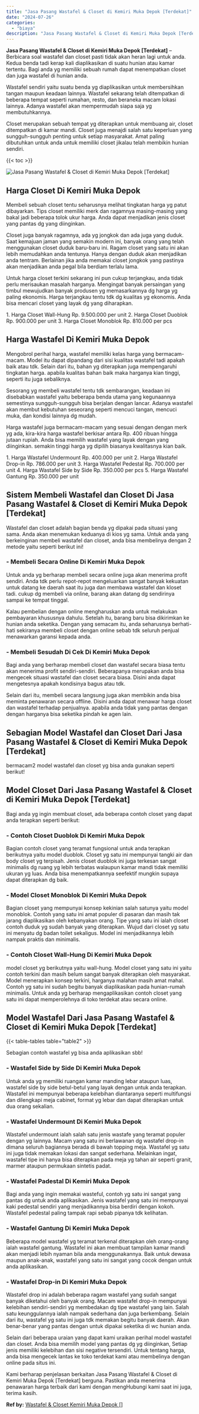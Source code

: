 ```yaml
---
title: "Jasa Pasang Wastafel & Closet di Kemiri Muka Depok [Terdekat]"
date: "2024-07-26"
categories: 
  - "biaya"
description: "Jasa Pasang Wastafel & Closet di Kemiri Muka Depok [Terdekat]. Kami berharap penjelasan berkaitan Jasa Pasang Wastafel & Closet di Kemiri Muka Depok [Terdek..."
---
```


**Jasa Pasang Wastafel & Closet di Kemiri Muka Depok \[Terdekat\]** – Berbicara soal wastafel dan closet pasti tidak akan heran lagi untuk anda. Kedua benda tadi kerap kali diaplikasikan di suatu hunian atau kamar tertentu. Bagi anda yg memiliki sebuah rumah dapat menempatkan closet dan juga wastafel di hunian anda.

Wastafel sendiri yaitu suatu benda yg diaplikasikan untuk membersihkan tangan maupun keadaan lainnya. Wastafel sekarang telah ditempatkan di beberapa tempat seperti rumahan, resto, dan beraneka macam lokasi lainnya. Adanya wastafel akan mempermudah siapa saja yg membutuhkannya.

Closet merupakan sebuah tempat yg diterapkan untuk membuang air, closet ditempatkan di kamar mandi. Closet juga menajdi salah satu keperluan yang sungguh-sungguh penting untuk setiap masyarakat. Amat paling dibutuhkan untuk anda untuk memiliki closet jikalau telah membikin hunian sendiri.

{{< toc >}}

![Jasa Pasang Wastafel & Closet di Kemiri Muka Depok [Terdekat]](/images/wastafel-closet-murah22.png)

## Harga Closet Di Kemiri Muka Depok

Membeli sebuah closet tentu seharusnya melihat tingkatan harga yg patut dibayarkan. Tips closet memiliki merk dan ragamnya masing-masing yang bakal jadi beberapa tolok ukur harga. Anda dapat menjadikan jenis closet yang pantas dg yang diinginkan.

Closet juga banyak ragamnya, ada yg jongkok dan ada juga yang duduk. Saat kemajuan jaman yang semakin modern ini, banyak orang yang telah menggunakan closet duduk baru-baru ini. Ragam closet yang satu ini akan lebih memudahkan anda tentunya. Hanya dengan duduk akan menjadikan anda tentram. Berlainan jika anda memakai closet jongkok yang pastinya akan menjadikan anda pegal bila berdiam terlalu lama.

Untuk harga closet terkini sekarang ini pun cukup terjangkau, anda tidak perlu merisaukan masalah harganya. Mengingat banyak persaingan yang timbul mewujudkan banyak produsen yg memasarkannya dg harga yg paling ekonomis. Harga terjangkau tentu tdk dg kualitas yg ekonomis. Anda bisa mencari closet yang layak dg yang diharapkan.

1\. Harga Closet Wall-Hung Rp. 9.500.000 per unit 2. Harga Closet Duoblok Rp. 900.000 per unit 3. Harga Closet Monoblok Rp. 810.000 per pcs

## Harga Wastafel Di Kemiri Muka Depok

Mengobrol perihal harga, wastafel memiliki kelas harga yang bermacam-macam. Model itu dapat dipandang dari sisi kualitas wastafel tadi apakah baik atau tdk. Selain dari itu, bahan yg diterapkan juga mempengaruhi tingkatan harga. apabila kualitas bahan baik maka harganya kian tinggi, seperti itu juga sebaliknya.

Sesorang yg membeli wastafel tentu tdk sembarangan, keadaan ini disebabkan wastafel yaitu beberapa benda utama yang kegunaannya semestinya sungguh-sungguh bisa berjalan dengan lancar. Adanya wastafel akan membut kebutuhan seseorang seperti mencuci tangan, mencuci muka, dan kondisi lainnya dg mudah.

Harga wastafel juga bermacam-macam yang sesuai dengan dengan merk yg ada, kira-kira harga wastafel berkisar antara Rp. 400 ribuan hingga jutaan rupiah. Anda bisa memilih wastafel yang layak dengan yang diinginkan. semakin tinggi harga yg dipilih biasanya kwalitasnya kian baik.

1\. Harga Wastafel Undermount Rp. 400.000 per unit 2. Harga Wastafel Drop-in Rp. 786.000 per unit 3. Harga Wastafel Pedestal Rp. 700.000 per unit 4. Harga Wastafel Side by Side Rp. 350.000 per pcs 5. Harga Wastafel Gantung Rp. 350.000 per unit

## Sistem Membeli Wastafel dan Closet Di Jasa Pasang Wastafel & Closet di Kemiri Muka Depok \[Terdekat\]

Wastafel dan closet adalah bagian benda yg dipakai pada situasi yang sama. Anda akan menemukan keduanya di kios yg sama. Untuk anda yang berkeinginan membeli wastafel dan closet, anda bisa membelinya dengan 2 metode yaitu seperti berikut ini!

### \- Membeli Secara Online Di Kemiri Muka Depok

Untuk anda yg berharap membeli secara online juga akan menerima profit sendiri. Anda tdk perlu repot-repot mengeluarkan sangat banyak kekuatan untuk datang ke daerah saat itu juga dan membawa wastafel dan kloset tadi. cukup dg membeli via online, barang akan datang dg sendirinya sampai ke tempat tinggal.

Kalau pembelian dengan online mengharuskan anda untuk melakukan pembayaran khususnya dahulu. Setelah itu, barang baru bisa dikirimkan ke hunian anda seketika. Dengan yang semacam itu, anda seharusnya berhati-hati sekiranya membeli closet dengan online sebab tdk seluruh penjual menawarkan garansi kepada anda.

### \- Membeli Sesudah Di Cek Di Kemiri Muka Depok

Bagi anda yang berharap membeli closet dan wastafel secara biasa tentu akan menerima profit sendiri-sendiri. Beberapanya merupakan anda bisa mengecek situasi wastafel dan closet secara biasa. Disini anda dapat mengetesnya apakah kondisinya bagus atau tdk.

Selain dari itu, membeli secara langsung juga akan membikin anda bisa meminta penawaran secara offline. Disini anda dapat menawar harga closet dan wastafel terhadap penjualnya. apabila anda tidak yang pantas dengan dengan harganya bisa seketika pindah ke agen lain.

## Sebagian Model Wastafel dan Closet Dari Jasa Pasang Wastafel & Closet di Kemiri Muka Depok \[Terdekat\]

bermacam2 model wastafel dan closet yg bisa anda gunakan seperti berikut!

## Model Closet Dari Jasa Pasang Wastafel & Closet di Kemiri Muka Depok \[Terdekat\]

Bagi anda yg ingin membuat closet, ada beberapa contoh closet yang dapat anda terapkan seperti berikut:

### \- Contoh Closet Duoblok Di Kemiri Muka Depok

Bagian contoh closet yang teramat fungsional untuk anda terapkan berikutnya yaitu model duoblok. Closet yg satu ini mempunyai tangki air dan body closet yg terpisah. Jenis closet duoblok ini juga terkesan sangat minimalis dg ruang yg lebih terbatas walaupun kamar mandi tidak memiliki ukuran yg luas. Anda bisa menempatkannya seefektif mungkin supaya dapat diterapkan dg baik.

### \- Model Closet Monoblok Di Kemiri Muka Depok

Bagian closet yang mempunyai konsep kekinian salah satunya yaitu model monoblok. Contoh yang satu ini amat populer di pasaran dan masih tak jarang diaplikasikan oleh kebanyakan orang. Tipe yang satu ini ialah closet contoh duduk yg sudah banyak yang diterapkan. Wujud dari closet yg satu ini menyatu dg badan toilet sekaligus. Model ini menjadikannya lebih nampak praktis dan minimalis.

### \- Contoh Closet Wall-Hung Di Kemiri Muka Depok

model closet yg berikutnya yaitu wall-hung. Model closet yang satu ini yaitu contoh terkini dan masih belum sangat banyak diterapkan oleh masyarakat. Model menerapkan konsep terkini, harganya malahan masih amat mahal. Contoh yg satu ini sudah begitu banyak diaplikasikan pada hunian-rumah minimalis. Untuk anda yg berharap mengaplikasikan contoh closet yang satu ini dapat memperolehnya di toko terdekat atau secara online.

## Model Wastafel Dari Jasa Pasang Wastafel & Closet di Kemiri Muka Depok \[Terdekat\]

{{< table-tables table="table2" >}}

Sebagian contoh wastafel yg bisa anda aplikasikan sbb!

### \- Wastafel Side by Side Di Kemiri Muka Depok

Untuk anda yg memiliki ruangan kamar manding lebar ataupun luas, wastafel side by side betul-betul yang layak dengan untuk anda terapkan. Wastafel ini mempunyai beberapa kelebihan diantaranya seperti multifungsi dan dilengkapi meja cabinet, format yg lebar dan dapat diterapkan untuk dua orang sekalian.

### \- Wastafel Undermount Di Kemiri Muka Depok

Wastafel undermount ialah salah satu jenis wastafe yang teramat populer dengan yg lainnya. Macam yang satu ini berlawanan dg wastafel drop-in dimana seluruh bagiannya berada di bawah topping meja. Wastafel yg satu ini juga tidak memakan lokasi dan sangat sederhana. Melainkan ingat, wastafel tipe ini hanya bisa diterapkan pada meja yg tahan air seperti granit, marmer ataupun permukaan sintetis padat.

### \- Wastafel Padestal Di Kemiri Muka Depok

Bagi anda yang ingin memakai wasteful, contoh yg satu ini sangat yang pantas dg untuk anda aplikasikan. Jenis wastafel yang satu ini mempunyai kaki pedestal sendiri yang menjadikannya bisa berdiri dengan kokoh. Wastafel pedestal paling tampak rapi sebab pipanya tdk kelihatan.

### \- Wastafel Gantung Di Kemiri Muka Depok

Beberapa model wastafel yg teramat terkenal diterapkan oleh orang-orang ialah wastafel gantung. Wastafel ini akan membuat tampilan kamar mandi akan menjadi lebih nyaman bila anda menggunakannya. Baik untuk dewasa maupun anak-anak, wastafel yang satu ini sangat yang cocok dengan untuk anda aplikasikan.

### \- Wastafel Drop-in Di Kemiri Muka Depok

Wastafel drop ini adalah beberapa ragam wastafel yang sudah sangat banyak diketahui oleh banyak orang. Macam wastafel drop-in mempunyai kelebihan sendiri-sendiri yg membedakan dg tipe wastafel yang lain. Salah satu keunggulannya ialah nampak sederhana dan juga berkembang. Selain dari itu, wastafel yg satu ini juga tdk memakan begitu banyak daerah. Akan benar-benar yang pantas dengan untuk dipakai seketika di wc hunian anda.

Selain dari beberapa uraian yang dapat kami uraikan perihal model wastafel dan closet. Anda bisa memilih model yang pantas dg yg diinginkan, Setiap jenis memiliki kelebihan dan sisi negative tersendiri. Untuk tentang harga, anda bisa mengecek lantas ke toko terdekat kami atau membelinya dengan online pada situs ini.

Kami berharap penjelasan berkaitan Jasa Pasang Wastafel & Closet di Kemiri Muka Depok \[Terdekat\] berguna. Pastikan anda menerima penawaran harga terbaik dari kami dengan mengHubungi kami saat ini juga, terima kasih.

**Ref by:** [Wastafel & Closet Kemiri Muka Depok []](https://id.wikipedia.org/wiki/Wastafel)
